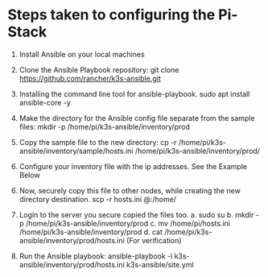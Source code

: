 # Steps taken to configuring the Pi-Stack

1. Install Ansible on your local machines
2. Clone the Ansible Playbook repository: git clone https://github.com/rancher/k3s-ansible.git
3. Installing the command line tool for ansible-playbook. sudo apt install ansible-core -y 
4. Make the directory for the Ansible config file separate from the sample files:
    mkdir -p /home/pi/k3s-ansible/inventory/prod

4. Copy the sample file to the new directory: 
    cp -r /home/pi/k3s-ansible/inventory/sample/hosts.ini /home/pi/k3s-ansible/inventory/prod/

5. Configure your inventory file with the ip addresses. See the Example Below
<Insert the host.ini file here>

6. Now, securely copy this file to other nodes, while creating the new directory destination.
     scp -r hosts.ini <hostname>@<ip-address>:/home/<name>

7. Login to the server you secure copied the files too.
    a. sudo su
    b. mkdir -p /home/pi/k3s-ansible/inventory/prod
    c. mv /home/pi/hosts.ini /home/pi/k3s-ansible/inventory/prod
    d. cat /home/pi/k3s-ansible/inventory/prod/hosts.ini (For verification)

8. Run the Ansible playbook: 
    ansible-playbook -i k3s-ansible/inventory/prod/hosts.ini k3s-ansible/site.yml